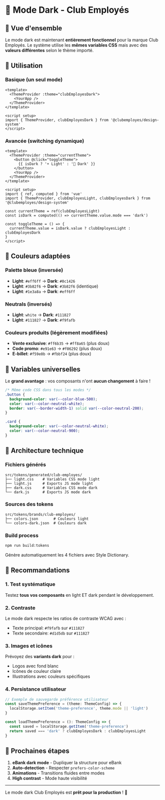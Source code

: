 # 🌙 Mode Dark - Club Employés

## 🎯 Vue d'ensemble

Le mode dark est maintenant **entièrement fonctionnel** pour la marque Club Employés. Le système utilise les **mêmes variables CSS** mais avec des **valeurs différentes** selon le thème importé.

## 🚀 Utilisation

### Basique (un seul mode)

```vue
<template>
  <ThemeProvider :theme="clubEmployesDark">
    <YourApp />
  </ThemeProvider>
</template>

<script setup>
import { ThemeProvider, clubEmployesDark } from '@clubemployes/design-system'
</script>
```

### Avancée (switching dynamique)

```vue
<template>
  <ThemeProvider :theme="currentTheme">
    <button @click="toggleTheme">
      {{ isDark ? '☀️ Light' : '🌙 Dark' }}
    </button>
    <YourApp />
  </ThemeProvider>
</template>

<script setup>
import { ref, computed } from 'vue'
import { ThemeProvider, clubEmployesLight, clubEmployesDark } from '@clubemployes/design-system'

const currentTheme = ref(clubEmployesLight)
const isDark = computed(() => currentTheme.value.mode === 'dark')

const toggleTheme = () => {
  currentTheme.value = isDark.value ? clubEmployesLight : clubEmployesDark
}
</script>
```

## 🎨 Couleurs adaptées

### Palette bleue (inversée)
- **Light**: `#eff6ff` → **Dark**: `#0c1426` 
- **Light**: `#3b82f6` → **Dark**: `#3b82f6` (identique)
- **Light**: `#1e3a8a` → **Dark**: `#eff6ff`

### Neutrals (inversés)
- **Light**: `white` → **Dark**: `#111827`
- **Light**: `#111827` → **Dark**: `#f9fafb`

### Couleurs produits (légèrement modifiées)
- **Vente exclusive**: `#ff6b35` → `#ff8a65` (plus doux)
- **Code promo**: `#e91e63` → `#f06292` (plus doux)
- **E-billet**: `#f59e0b` → `#fbbf24` (plus doux)

## 📝 Variables universelles

Le **grand avantage** : vos composants n'ont **aucun changement** à faire !

```css
/* Même code CSS dans tous les modes */
.button {
  background-color: var(--color-blue-500);
  color: var(--color-neutral-white);
  border: var(--border-width-1) solid var(--color-neutral-200);
}

.card {
  background-color: var(--color-neutral-white);
  color: var(--color-neutral-900);
}
```

## 🔧 Architecture technique

### Fichiers générés
```
src/tokens/generated/club-employes/
├── light.css    # Variables CSS mode light
├── light.js     # Exports JS mode light  
├── dark.css     # Variables CSS mode dark
└── dark.js      # Exports JS mode dark
```

### Sources des tokens
```
src/tokens/brands/club-employes/
├── colors.json       # Couleurs light
└── colors-dark.json  # Couleurs dark
```

### Build process
```bash
npm run build:tokens
```
Génère automatiquement les 4 fichiers avec Style Dictionary.

## 🎯 Recommandations

### 1. **Test systématique**
Testez **tous vos composants** en light ET dark pendant le développement.

### 2. **Contraste**
Le mode dark respecte les ratios de contraste WCAG avec :
- Texte principal: `#f9fafb` sur `#111827`
- Texte secondaire: `#d1d5db` sur `#111827`

### 3. **Images et icônes**
Prévoyez des **variants dark** pour :
- Logos avec fond blanc
- Icônes de couleur claire
- Illustrations avec couleurs spécifiques

### 4. **Persistance utilisateur**
```typescript
// Exemple de sauvegarde préférence utilisateur
const saveThemePreference = (theme: ThemeConfig) => {
  localStorage.setItem('theme-preference', theme.mode || 'light')
}

const loadThemePreference = (): ThemeConfig => {
  const saved = localStorage.getItem('theme-preference')
  return saved === 'dark' ? clubEmployesDark : clubEmployesLight
}
```

## 🌈 Prochaines étapes

1. **eBank dark mode** - Dupliquer la structure pour eBank
2. **Auto-detection** - Respecter `prefers-color-scheme`
3. **Animations** - Transitions fluides entre modes
4. **High contrast** - Mode haute visibilité

---

Le mode dark Club Employés est **prêt pour la production** ! 🎉 